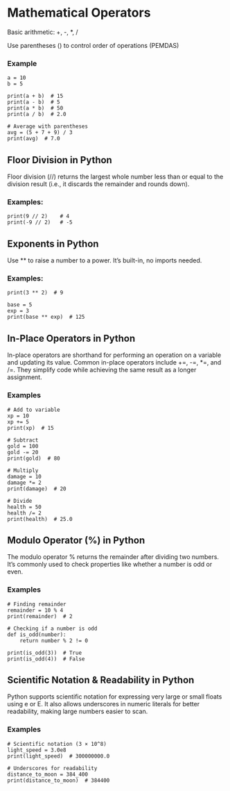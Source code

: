 # Mathematical Operators
Basic arithmetic: +, -, *, /

Use parentheses () to control order of operations (PEMDAS)

### Example

    a = 10
    b = 5

    print(a + b)  # 15
    print(a - b)  # 5
    print(a * b)  # 50
    print(a / b)  # 2.0

    # Average with parentheses
    avg = (5 + 7 + 9) / 3
    print(avg)  # 7.0

## Floor Division in Python

Floor division (//) returns the largest whole number less than or equal to the division result (i.e., it discards the remainder and rounds down).

### Examples:

    print(9 // 2)    # 4
    print(-9 // 2)   # -5

## Exponents in Python

Use ** to raise a number to a power. It’s built-in, no imports needed.

### Examples:

    print(3 ** 2)  # 9

    base = 5
    exp = 3
    print(base ** exp)  # 125

## In-Place Operators in Python

In-place operators are shorthand for performing an operation on a variable and updating its value. Common in-place operators include +=, -=, *=, and /=. They simplify code while achieving the same result as a longer assignment.

### Examples

    # Add to variable
    xp = 10
    xp += 5
    print(xp)  # 15

    # Subtract
    gold = 100
    gold -= 20
    print(gold)  # 80

    # Multiply
    damage = 10
    damage *= 2
    print(damage)  # 20

    # Divide
    health = 50
    health /= 2
    print(health)  # 25.0

## Modulo Operator (%) in Python
The modulo operator % returns the remainder after dividing two numbers. It’s commonly used to check properties like whether a number is odd or even.

### Examples

    # Finding remainder
    remainder = 10 % 4
    print(remainder)  # 2

    # Checking if a number is odd
    def is_odd(number):
        return number % 2 != 0

    print(is_odd(3))  # True
    print(is_odd(4))  # False

## Scientific Notation & Readability in Python

Python supports scientific notation for expressing very large or small floats using e or E. It also allows underscores in numeric literals for better readability, making large numbers easier to scan.

### Examples

    # Scientific notation (3 × 10^8)
    light_speed = 3.0e8
    print(light_speed)  # 300000000.0

    # Underscores for readability
    distance_to_moon = 384_400
    print(distance_to_moon)  # 384400

